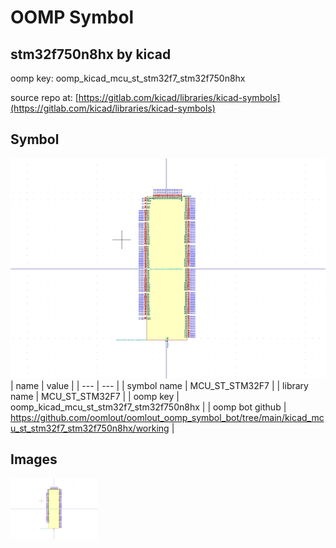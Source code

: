 # OOMP Symbol  
## stm32f750n8hx  by kicad  
  
oomp key: oomp_kicad_mcu_st_stm32f7_stm32f750n8hx  
  
source repo at: [https://gitlab.com/kicad/libraries/kicad-symbols](https://gitlab.com/kicad/libraries/kicad-symbols)  
## Symbol  
  
[![working.png](working_600.png)](working.png)  
| name | value | 
| --- | --- | 
| symbol name | MCU_ST_STM32F7 | 
| library name | MCU_ST_STM32F7 | 
| oomp key | oomp_kicad_mcu_st_stm32f7_stm32f750n8hx | 
| oomp bot github | https://github.com/oomlout/oomlout_oomp_symbol_bot/tree/main/kicad_mcu_st_stm32f7_stm32f750n8hx/working | 
## Images  
  
[![working.png](working_140.png)](working.png)  
